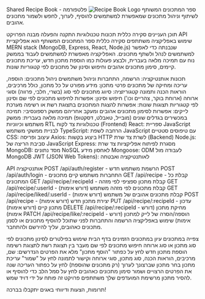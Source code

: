 Shared Recipe Book - ספר המתכונים המשותף
<img alt="Recipe Book Logo" src="https://chef-lavan.co.il/wp-content/uploads/2023/08/1-52-14_ICON_SHEF_white_130x130_3.png">
פלטפורמה לשיתוף וניהול מתכונים שמאפשרת למשתמשים להוסיף, לערוך, לחפש ולשמור מתכונים אהובים.

תוכן העניינים
סקירה כללית
תכונות
טכנולוגיות
התקנה והפעלה
מבנה הפרויקט
API
שימוש באפליקציה
משתתפים
סקירה כללית
ספר המתכונים המשותף הוא אפליקציית MERN stack (MongoDB, Express, React, Node.js) שנבנתה כדי לאפשר למשתמשים לנהל ולשתף מתכונים. האפליקציה מאפשרת למשתמשים לעבוד בממשק נוח עם תמיכה מלאה בעברית, ולבצע פעולות כמו הוספת מתכון חדש, עריכת מתכונים קיימים, סימון מתכונים אהובים וחיפוש וסינון של מתכונים לפי קטגוריות שונות.

תכונות
אותנטיקציה: הרשמה, התחברות וניהול משתמשים
ניהול מתכונים: הוספה, עריכה ומחיקה של מתכונים
פרטי מתכון: מידע מפורט על כל מתכון, כולל מרכיבים, הוראות הכנה ותמונה
קטגוריזציה: סיווג מתכונים לפי סוג (בשרי, חלבי, פרווה) וסוגי ארוחה (ארוחת בוקר, צהריים וכו')
חיפוש וסינון: אפשרות לחיפוש מתכונים לפי שם וסינון לפי קטגוריות
תצוגות שונות: אפשרות להצגת המתכונים בתצוגת רשת או רשימה
מערכת לייקים: אפשרות לסימון מתכונים אהובים ומעקב אחריהם
ממשק רספונסיבי: תמיכה במכשירים בגדלים שונים (מובייל, טאבלט, דסקטופ)
תמיכה מלאה בעברית: ממשק משתמש וכיווניות RTL
טכנולוגיות
צד לקוח (Frontend)
React: ספריית JavaScript לבניית ממשקי משתמש
TypeScript: הרחבה לשפת JavaScript עם טיפוסים סטטיים
CSS: עיצוב ופריסה
Axios: ביצוע בקשות HTTP לשרת
צד שרת (Backend)
Node.js: סביבת הריצה של JavaScript
Express: מסגרת לפיתוח אפליקציות צד שרת
MongoDB: מסד נתונים NoSQL לאחסון מידע
Mongoose: ODM לעבודה מול MongoDB
JWT (JSON Web Tokens): לאותנטיקציה ואבטחה

API
אותנטיקציה
POST /api/auth/register - הרשמת משתמש חדש
POST /api/auth/login - התחברות משתמש קיים
מתכונים
GET /api/recipe - קבלת כל המתכונים
GET /api/recipe/:recipeId - קבלת מתכון ספציפי לפי מזהה
GET /api/recipe/:userId - קבלת מתכונים לפי מזהה משתמש (דורש אימות)
GET /api/recipe/liked/:userId - קבלת מתכונים אהובים של משתמש (דורש אימות)
POST /api/recipe - יצירת מתכון חדש (דורש אימות)
PUT /api/recipe/:recipeId - עדכון מתכון קיים (דורש אימות)
DELETE /api/recipe/:recipeId - מחיקת מתכון (דורש אימות)
PATCH /api/recipe/like/:recipeId - הוספה/הסרה של לייק למתכון (דורש אימות)
שימוש באפליקציה
הרשמה והתחברות
לפני שתוכל להוסיף מתכונים או לסמן מתכונים כאהובים, עליך להירשם ולהתחבר.

צפייה במתכונים
עיון במתכונים הזמינים בדף הבית
שימוש בפילטרים לסינון מתכונים לפי סוג מתכון או סוג ארוחה
חיפוש מתכונים לפי שם
מעבר בין תצוגת רשת לתצוגת רשימה
הוספת מתכון חדש
לחץ על כפתור "הוסף מתכון"
מלא את הפרטים הנדרשים: שם, מרכיבים, הוראות הכנה, סוג מתכון, סוגי ארוחה וקישור לתמונה
לחץ על "שמור"
עריכת מתכון
בחר מתכון שברצונך לערוך (רק מתכונים שהוספת)
לחץ על כפתור העריכה
שנה את הפרטים הרצויים ושמור
סימון מתכונים כאהובים
לחץ על סמל הלב כדי להוסיף או להסיר מתכון מרשימת המועדפים שלך
משתתפים
פרויקט זה פותח על ידי דויד שמש.

תרומות, הצעות ודיווחי באגים יתקבלו בברכה!
